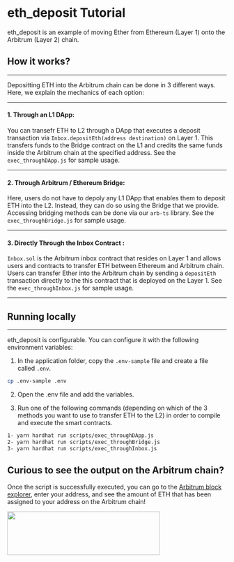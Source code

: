 # eth_deposit Tutorial


eth_deposit is an example of moving Ether from Ethereum (Layer 1) onto the Arbitrum (Layer 2) chain.


## How it works?
---

Depositting ETH into the Arbitrum chain can be done in 3 different ways. Here, we explain the mechanics of each option:

---

####  **1. Through an L1 DApp:** 
You can transefr ETH to L2 through a DApp that executes a deposit transaction via `Inbox.depositEth(address destination)` on Layer 1. This transfers funds to the Bridge contract on the L1 and credits the same funds inside the Arbitrum chain at the specified address. See the `exec_throughDApp.js` for sample usage.

---
####  **2. Through Arbitrum / Ethereum Bridge:** 
Here, users do not have to depoly any L1 DApp that enables them to deposit ETH into the L2. Instead, they can do so using the Bridge that we provide. Accessing bridging methods can be done via our `arb-ts` library. See the `exec_throughBridge.js` for sample usage.

---

####  **3. Directly Through the Inbox Contract :** 
`Inbox.sol` is the Arbitrum inbox contract that resides on Layer 1 and allows users and contracts to transfer ETH between Ethereum and Arbitrum chain. Users can transfer Ether into the Arbitrum chain by sending a `depositEth` transaction directly to the this contract that is deployed on the Layer 1. See the `exec_throughInbox.js` for sample usage.

---


## Running locally
---

eth_deposit is configurable.  You can configure it with the following environment variables:

1. In the application folder, copy the ```.env-sample``` file and create a file called ```.env```.

```bash
cp .env-sample .env
```

2. Open the .env file and add the variables.


3. Run one of the following commands (depending on which of the 3 methods you want to use to transfer ETH to the L2) in order to compile and execute the smart contracts.


```bash
1- yarn hardhat run scripts/exec_throughDApp.js
2- yarn hardhat run scripts/exec_throughBridge.js
3- yarn hardhat run scripts/exec_throughInbox.js
```


## Curious to see the output on the Arbitrum chain?


Once the script is successfully executed, you can go to the [Arbitrum block explorer](https://explorer.arbitrum.io), enter your address, and see the amount of ETH that has been assigned to your address on the Arbitrum chain!

<img align=“center” src="https://offchainlabs.com/c79291eee1a8e736eebd9a2c708dbe44.png" width="350" height="100"> 
